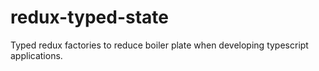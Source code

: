 # redux-typed-state
Typed redux factories to reduce boiler plate when developing typescript applications.
